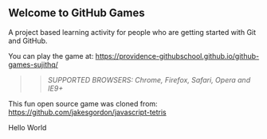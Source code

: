 ## Welcome to GitHub Games

A project based learning activity for people who are getting started with Git and GitHub.

You can play the game at: https://providence-githubschool.github.io/github-games-sujithq/

>> _*SUPPORTED BROWSERS*: Chrome, Firefox, Safari, Opera and IE9+_

This fun open source game was cloned from: https://github.com/jakesgordon/javascript-tetris

Hello World
